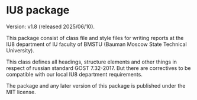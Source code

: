 # IU8 package

Version: v1.8 (released 2025/06/10).

This package consist of class file and style files for writing 
reports at the IU8 department of IU faculty of BMSTU 
(Bauman Moscow State Technical University).

This class defines all headings, structure elements and other things
in respect of russian standard GOST 7.32-2017. But there are 
correctives to be compatible with our local IU8 department
requirements.

The package and any later version of this package is published under the MIT 
license.
